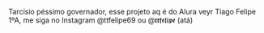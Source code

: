Tarcísio péssimo governador, esse projeto aq é do Alura veyr
Tiago Felipe 1ºA, me siga no Instagram @ttfelipe69 ou @𝖙𝖙𝖋𝖊𝖑𝖎𝖕𝖊 (atá)
